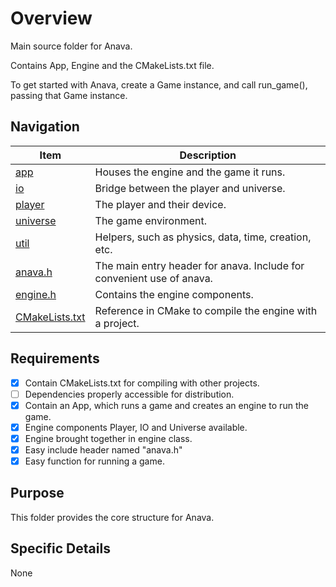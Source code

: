 # Overview

Main source folder for Anava. 

Contains App, Engine and the CMakeLists.txt file. 

To get started with Anava, create a Game instance, and call run_game(), passing that Game instance. 

## Navigation

| Item                               | Description                                                           |
|------------------------------------|-----------------------------------------------------------------------|
| [app](./app)                       | Houses the engine and the game it runs.                               |
| [io](./io)                         | Bridge between the player and universe.                               |
| [player](./player)                 | The player and their device.                                          |
| [universe](./universe)             | The game environment.                                                 |
| [util](./util)                     | Helpers, such as physics, data, time, creation, etc.                  |
| [anava.h](./anava.h)               | The main entry header for anava. Include for convenient use of anava. |
| [engine.h](./engine.h)             | Contains the engine components.                                       |
| [CMakeLists.txt](./CMakeLists.txt) | Reference in CMake to compile the engine with a project.              |

## Requirements

- [x] Contain CMakeLists.txt for compiling with other projects.
- [ ] Dependencies properly accessible for distribution.
- [x] Contain an App, which runs a game and creates an engine to run the game.
- [x] Engine components Player, IO and Universe available.
- [x] Engine brought together in engine class.
- [x] Easy include header named "anava.h"
- [x] Easy function for running a game.

## Purpose

This folder provides the core structure for Anava.

## Specific Details

None